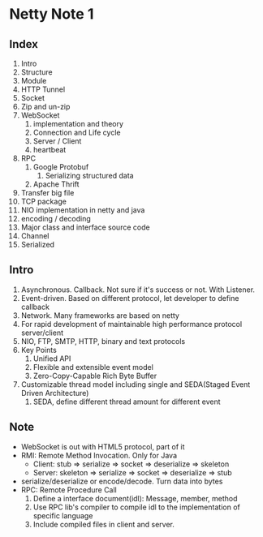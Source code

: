 # Netty Note 1

## Index

1. Intro
2. Structure
3. Module
4. HTTP Tunnel
5. Socket
6. Zip and un-zip
7. WebSocket
    1. implementation and theory
    2. Connection and Life cycle
    3. Server / Client
    4. heartbeat
8. RPC
    1. Google Protobuf
        1. Serializing structured data
    2. Apache Thrift
9. Transfer big file
10. TCP package
11. NIO implementation in netty and java
12. encoding / decoding
13. Major class and interface source code
14. Channel
15. Serialized

## Intro

1. Asynchronous. Callback. Not sure if it's success or not. With Listener.
2. Event-driven. Based on different protocol, let developer to define callback
3. Network. Many frameworks are based on netty
4. For rapid development of maintainable high performance protocol server/client
5. NIO, FTP, SMTP, HTTP, binary and text protocols
6. Key Points
    1. Unified API
    2. Flexible and extensible event model
    3. Zero-Copy-Capable Rich Byte Buffer
7. Customizable thread model including single and SEDA(Staged Event Driven Architecture)
    1. SEDA, define different thread amount for different event

## Note

* WebSocket is out with HTML5 protocol, part of it
* RMI: Remote Method Invocation. Only for Java
    * Client: stub => serialize => socket => deserialize => skeleton
    * Server: skeleton => serialize => socket => deserialize => stub
* serialize/deserialize or encode/decode. Turn data into bytes
* RPC: Remote Procedure Call
    1. Define a interface document(idl): Message, member, method
    2. Use RPC lib's compiler to compile idl to the implementation of specific language
    3. Include compiled files in client and server.